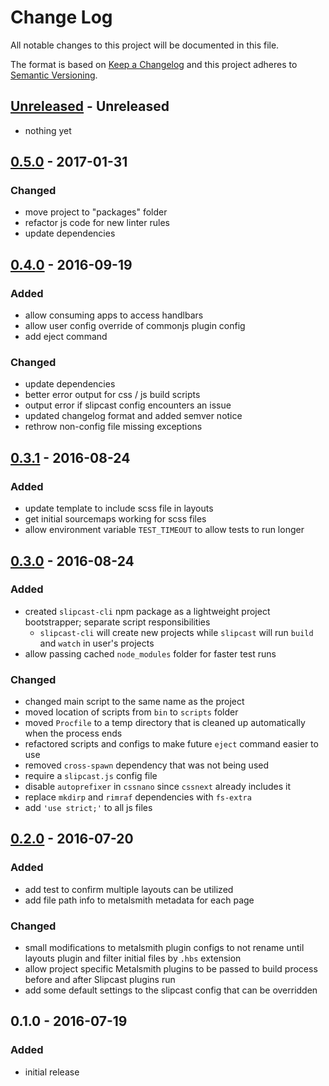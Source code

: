 # Change Log
All notable changes to this project will be documented in this file.

The format is based on [Keep a Changelog](http://keepachangelog.com/)
and this project adheres to [Semantic Versioning](http://semver.org/).


## [Unreleased] - Unreleased
- nothing yet


## [0.5.0] - 2017-01-31
### Changed
- move project to "packages" folder
- refactor js code for new linter rules
- update dependencies


## [0.4.0] - 2016-09-19
### Added
- allow consuming apps to access handlbars
- allow user config override of commonjs plugin config
- add eject command

### Changed
- update dependencies
- better error output for css / js build scripts
- output error if slipcast config encounters an issue
- updated changelog format and added semver notice
- rethrow non-config file missing exceptions


## [0.3.1] - 2016-08-24
### Added
- update template to include scss file in layouts
- get initial sourcemaps working for scss files
- allow environment variable `TEST_TIMEOUT` to allow tests to run longer


## [0.3.0] - 2016-08-24
### Added
- created `slipcast-cli` npm package as a lightweight project bootstrapper; separate script responsibilities
    - `slipcast-cli` will create new projects while `slipcast` will run `build` and `watch` in user's projects
- allow passing cached `node_modules` folder for faster test runs

### Changed
- changed main script to the same name as the project
- moved location of scripts from `bin` to `scripts` folder
- moved `Procfile` to a temp directory that is cleaned up automatically when the process ends
- refactored scripts and configs to make future `eject` command easier to use
- removed `cross-spawn` dependency that was not being used
- require a `slipcast.js` config file
- disable `autoprefixer` in `cssnano` since `cssnext` already includes it
- replace `mkdirp` and `rimraf` dependencies with `fs-extra`
- add `'use strict;'` to all js files


## [0.2.0] - 2016-07-20
### Added
- add test to confirm multiple layouts can be utilized
- add file path info to metalsmith metadata for each page

### Changed
- small modifications to metalsmith plugin configs to not rename until layouts plugin and filter initial files by `.hbs` extension
- allow project specific Metalsmith plugins to be passed to build process before and after Slipcast plugins run
- add some default settings to the slipcast config that can be overridden


## 0.1.0 - 2016-07-19
### Added
- initial release


[Unreleased]: https://github.com/CoffeeAndCode/slipcast/compare/slipcast@0.5.0...HEAD
[0.5.0]: https://github.com/CoffeeAndCode/slipcast/compare/slipcast@0.4.0...slipcast@0.5.0
[0.4.0]: https://github.com/CoffeeAndCode/slipcast/compare/slipcast@0.3.1...slipcast@0.4.0
[0.3.1]: https://github.com/CoffeeAndCode/slipcast/compare/slipcast@0.3.0...slipcast@0.3.1
[0.3.0]: https://github.com/CoffeeAndCode/slipcast/compare/slipcast@0.2.0...slipcast@0.3.0
[0.2.0]: https://github.com/CoffeeAndCode/slipcast/compare/slipcast@0.1.0...slipcast@0.2.0

